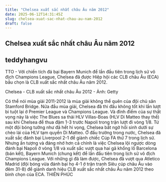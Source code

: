 ```yaml
---
title: "Chelsea xuất sắc nhất châu Âu năm 2012"
date: 2025-06-12T14:31:45Z
slug: chelsea-xuat-sac-nhat-chau-au-nam-2012
draft: false
---
```


## Chelsea xuất sắc nhất châu Âu năm 2012

## teddyhangvu

TTO - Với chiến tích đá bại Bayern Munich để lần đầu tiên trong lịch sử vô địch Champions League, Chelsea đã được Hiệp hội các CLB châu Âu (ECA) bầu chọn là CLB xuất sắc nhất châu Âu năm 2012.
 

Chelsea - CLB xuất sắc nhất châu Âu 2012 - Ảnh: Getty
 
Có thể nói mùa giải 2011-2012 là mùa giải không thể quên của đội chủ sân Stamford Bridge. Nửa đầu mùa giải, Chelsea đã thi đấu không tốt khi lần lượt bi tuột lại ở Premier League và Champions League. Và đỉnh điểm của sự thất vọng này là việc The Blues sa thải HLV Villas-Boas (HLV Di Matteo thay thế) sau khi Chelsea để thua đậm 1-3 trước Napoli trong trận lượt đi vòng 1/8.
Từ một đội bóng tưởng như đã hết hi vọng, Chelsea bất ngờ hồi sinh dưới sự chèo lái của HLV tạm quyền Di Matteo. Ở đấu trường trong nước, Chelsea đã xuất sắc đánh bại Liverpool 2-1 để giành chiếc Cúp FA thứ 7 trong lịch sử.
Nhưng ấn tượng và đáng nhớ hơn cả chính là việc Chelsea lội ngược dòng đánh bại Napoli ở vòng 1/8 và xuất sắc vượt qua hai gã khổng lồ Barcelona (bán kết), Bayern Munich (chung kết) để lần đầu tiên trong lịch sử vô địch Champions League.
Với những gì đã làm được, Chelsea đã vượt qua Atletico Madrid (đội bóng vừa đánh bại họ 4-1 ở trận tranh Siêu cúp châu Âu vào đêm 31-8) để giành danh hiệu CLB xuất sắc nhất châu Âu năm 2012 theo bình chọn của ECA.
THIÊN PHÚC
